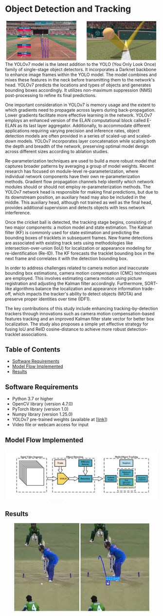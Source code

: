 # Object Detection and Tracking 
![Detection and Tracking of Cricket Ball](Images/motivation2.png)
  The YOLOv7 model is the latest addition to the YOLO (You Only Look Once) family of single-stage object detectors. It incorporates a Darknet backbone to enhance image frames within the YOLO model. The model combines and mixes these features in the neck before transmitting them to the network's head. YOLOv7 predicts the locations and types of objects and generates bounding boxes accordingly. It utilizes non-maximum suppression (NMS) post-processing to refine its final predictions.

One important consideration in YOLOv7 is memory usage and the extent to which gradients need to propagate across layers during back-propagation. Lower gradients facilitate more effective learning in the network. YOLOv7 employs an enhanced version of the ELAN computational block called E-ELAN as its last layer aggregator. Additionally, to accommodate different applications requiring varying precision and inference rates, object detection models are often provided in a series of scaled-up and scaled-down models. YOLOv7 incorporates layer concatenation while scaling both the depth and breadth of the network, preserving optimal model design across different sizes according to ablation studies.

Re-parameterization techniques are used to build a more robust model that captures broader patterns by averaging a group of model weights. Recent research has focused on module-level re-parameterization, where individual network components have their own re-parameterization methods. Gradient flow propagation channels help identify which network modules should or should not employ re-parameterization methods. The YOLOv7 network head is responsible for making final predictions, but due to its downstream position, an auxiliary head may also be included in the middle. This auxiliary head, although not trained as well as the final head, provides additional supervision and detects objects with less network interference.

Once the cricket ball is detected, the tracking stage begins, consisting of two major components: a motion model and state estimation. The Kalman filter (KF) is commonly used for state estimation and predicting the bounding boxes of tracklets in subsequent frames. New frame detections are associated with existing track sets using methodologies like intersection-over-union (IoU) for localization or appearance modeling for re-identification (Re-ID). The KF forecasts the tracklet bounding box in the next frame and correlates it with the detection bounding box.

In order to address challenges related to camera motion and inaccurate bounding box estimations, camera motion compensation (CMC) techniques are employed. This involves estimating camera motion using picture registration and adjusting the Kalman filter accordingly. Furthermore, SORT-like algorithms balance the localization and appearance information trade-off, which impacts the tracker's ability to detect objects (MOTA) and preserve proper identities over time (IDF1).

The key contributions of this study include enhancing tracking-by-detection trackers through innovations such as camera motion compensation-based features tracking and an improved Kalman filter state vector for better box localization. The study also proposes a simple yet effective strategy for fusing IoU and ReID cosine-distance to achieve more robust detection-tracklet associations.



## Table of Contents
- [Software Requirements](#software-requirements)
- [Model Flow Implemented](#Model-Flow-Implemented) 
- [Results](#Results)
  
## Software Requirements
- Python 3.7 or higher
- OpenCV library (version 4.7.0)
- PyTorch library (version 1.0)
- Numpy library (version 1.25.0)
- YOLOv7 pre-trained weights (available at [[link](https://github.com/WongKinYiu/yolov7)])
- Video file or webcam access for input

## Model Flow Implemented
![Detection and Tracking of Object](Images/alternative.png)

## Results

<p align="center">
  <img src="Images/experiment2input.png" alt="Image 1" width="42.5%"/>
  <img src="Images/experiment2output.png" alt="Image 2" width="45%"/>
</p>



